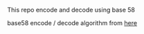 This repo encode and decode using base 58

base58 encode / decode algorithm from [here](https://en.bitcoinwiki.org/wiki/Base58)